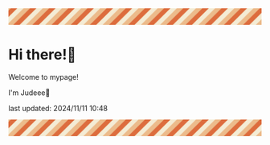 <!-- Header image -->
<img src="./pokemon/pokemon_2.png" width="1000">

# Hi there!👋

Welcome to mypage!

I'm Judeee🐷

last updated: 2024/11/11 10:48

<!-- Footer image -->
<img src="./pokemon/pokemon_2.png" width="1000">
